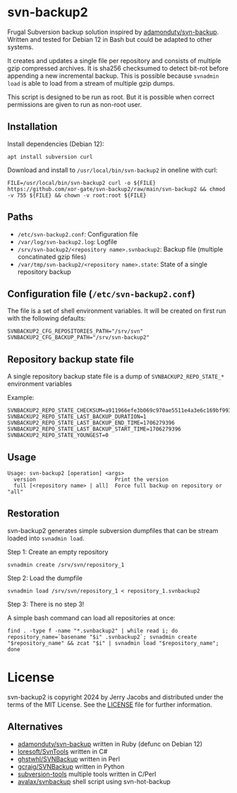# svn-backup2

Frugal Subversion backup solution inspired by [adamonduty/svn-backup](https://github.com/adamonduty/svn-backup).
Written and tested for Debian 12 in Bash but could be adapted to other systems.

It creates and updates a single file per repository and consists of multiple gzip compressed archives. It is sha256 checksumed to
detect bit-rot before appending a new incremental backup. This is possible because `svnadmin load` is able to load from a stream of multiple gzip dumps. 

This script is designed to be run as root. But it is possible when correct permissions are given to run as non-root user.

## Installation

Install dependencies (Debian 12):

`apt install subversion curl`

Download and install to `/usr/local/bin/svn-backup2` in oneline with curl:

`FILE=/usr/local/bin/svn-backup2 curl -o ${FILE} https://github.com/xor-gate/svn-backup2/raw/main/svn-backup2 && chmod -v 755 ${FILE} && chown -v root:root ${FILE}`

## Paths

* `/etc/svn-backup2.conf`: Configuration file
* `/var/log/svn-backup2.log`: Logfile
* `/srv/svn-backup2/<repository name>.svnbackup2`: Backup file (multiple concatinated gzip files)
* `/var/tmp/svn-backup2/<repository name>.state`: State of a single repository backup

## Configuration file (`/etc/svn-backup2.conf`)

The file is a set of shell environment variables. It will be created on first run
with the following defaults:

```
SVNBACKUP2_CFG_REPOSITORIES_PATH="/srv/svn"
SVNBACKUP2_CFG_BACKUP_PATH="/srv/svn-backup2"
```

## Repository backup state file

A single repository backup state file is a dump of `SVNBACKUP2_REPO_STATE_*` environment variables

Example:

```
SVNBACKUP2_REPO_STATE_CHECKSUM=a911966efe3b069c970ae5511e4a3e6c169bf993e9a3443d841d5d9002447388
SVNBACKUP2_REPO_STATE_LAST_BACKUP_DURATION=1
SVNBACKUP2_REPO_STATE_LAST_BACKUP_END_TIME=1706279396
SVNBACKUP2_REPO_STATE_LAST_BACKUP_START_TIME=1706279396
SVNBACKUP2_REPO_STATE_YOUNGEST=0
```

## Usage

```
Usage: svn-backup2 [operation] <args>
  version                         Print the version
  full [<repository name> | all]  Force full backup on repository or "all"
```

## Restoration

svn-backup2 generates simple subversion dumpfiles that can be stream loaded into
`svnadmin load`.

Step 1: Create an empty repository

```
svnadmin create /srv/svn/repository_1
```

Step 2: Load the dumpfile

```
svnadmin load /srv/svn/repository_1 < repository_1.svnbackup2
```

Step 3: There is no step 3!

A simple bash command can load all repositories at once:

```
find . -type f -name "*.svnbackup2" | while read i; do repository_name=`basename "$i" .svnbackup2`; svnadmin create "$repository_name" && zcat "$i" | svnadmin load "$repository_name"; done
```

# License

svn-backup2 is copyright 2024 by Jerry Jacobs and distributed under the terms of the MIT License. See the [LICENSE](LICENSE) file for further information.

## Alternatives

* [adamonduty/svn-backup](https://github.com/adamonduty/svn-backup) written in Ruby (defunc on Debian 12)
* [loresoft/SvnTools](https://github.com/loresoft/SvnTools) written in C#
* [ghstwhl/SVNBackup](https://github.com/ghstwhl/SVNBackup) written in Perl
* [gcraig/SVNBackup](https://github.com/gcraig/SVNBackup) written in Python
* [subversion-tools](https://packages.debian.org/sid/subversion-tools) multiple tools written in C/Perl
* [avalax/svnbackup](https://github.com/avalax/svnbackup) shell script using svn-hot-backup

